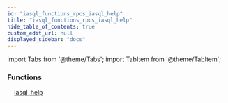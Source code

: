 ```yaml
---
id: "iasql_functions_rpcs_iasql_help"
title: "iasql_functions_rpcs_iasql_help"
hide_table_of_contents: true
custom_edit_url: null
displayed_sidebar: "docs"
---
```


import Tabs from '@theme/Tabs';
import TabItem from '@theme/TabItem';

<Tabs>
  <TabItem value="Components" label="Components" default>

### Functions
    [iasql_help](../../builtin/tables/iasql_functions_rpcs_iasql_help.IasqlHelp)

</TabItem>
  <TabItem value="Code examples" label="Code examples">

</TabItem>
</Tabs>
